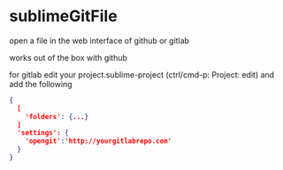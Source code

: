 sublimeGitFile
==============

open a file in the web interface of github or gitlab

works out of the box with github

for gitlab edit your project.sublime-project (ctrl/cmd-p: Project: edit)
and add the following

```json
{
  [
    'folders': {...}
  ]
  'settings': {
    'opengit':'http://yourgitlabrepo.com'
  }
}
```


